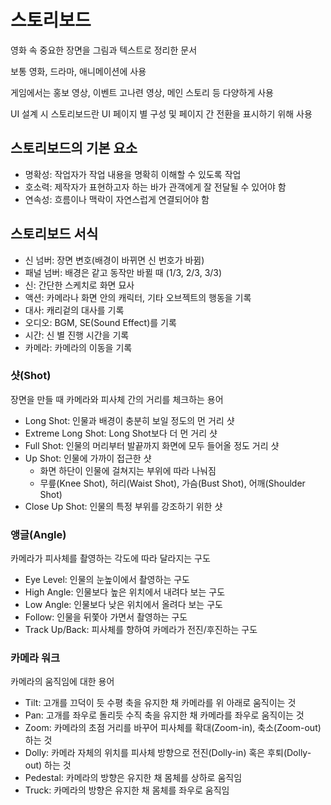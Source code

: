 # 스토리보드

영화 속 중요한 장면을 그림과 텍스트로 정리한 문서

보통 영화, 드라마, 애니메이션에 사용

게임에서는 홍보 영상, 이벤트 고나련 영상, 메인 스토리 등 다양하게 사용

UI 설계 시 스토리보드란 UI 페이지 별 구성 및 페이지 간 전환을 표시하기 위해 사용

## 스토리보드의 기본 요소

- 명확성: 작업자가 작업 내용을 명확히 이해할 수 있도록 작업
- 호소력: 제작자가 표현하고자 하는 바가 관객에게 잘 전달될 수 있어야 함
- 연속성: 흐름이나 맥락이 자연스럽게 연결되어야 함

## 스토리보드 서식
- 신 넘버: 장면 변호(배경이 바뀌면 신 번호가 바뀜)
- 패널 넘버: 배경은 같고 동작만 바뀔 때 (1/3, 2/3, 3/3)
- 신: 간단한 스케치로 화면 묘사
- 액션: 카메라나 화면 안의 캐릭터, 기타 오브젝트의 행동을 기록
- 대사: 캐리겉의 대사를 기록
- 오디오: BGM, SE(Sound Effect)를 기록
- 시간: 신 별 진행 시간을 기록
- 카메라: 카메라의 이동을 기록

### 샷(Shot)
장면을 만들 때 카메라와 피사체 간의 거리를 체크하는 용어
- Long Shot: 인물과 배경이 충분히 보일 정도의 먼 거리 샷
- Extreme Long Shot: Long Shot보다 더 먼 거리 샷
- Full Shot: 인물의 머리부터 발끝까지 화면에 모두 들어올 정도 거리 샷
- Up Shot: 인물에 가까이 접근한 샷
  - 화면 하단이 인물에 걸쳐지는 부위에 따라 나눠짐
  - 무릎(Knee Shot), 허리(Waist Shot), 가슴(Bust Shot), 어깨(Shoulder Shot) 
- Close Up Shot: 인물의 특정 부위를 강조하기 위한 샷

### 앵글(Angle)
카메라가 피사체를 촬영하는 각도에 따라 달라지는 구도
- Eye Level: 인물의 눈높이에서 촬영하는 구도
- High Angle: 인물보다 높은 위치에서 내려다 보는 구도
- Low Angle: 인물보다 낮은 위치에서 올려다 보는 구도
- Follow: 인물을 뒤쫓아 가면서 촬영하는 구도
- Track Up/Back: 피사체를 향하여 카메라가 전진/후진하는 구도

### 카메라 워크
카메라의 움직임에 대한 용어
- Tilt: 고개를 끄덕이 듯 수평 축을 유지한 채 카메라를 위 아래로 움직이는 것
- Pan: 고개를 좌우로 돌리듯 수직 축을 유지한 채 카메라를 좌우로 움직이는 것
- Zoom: 카메라의 초점 거리를 바꾸어 피사체를 확대(Zoom-in), 축소(Zoom-out) 하는 것
- Dolly: 카메라 자체의 위치를 피사체 방향으로 전진(Dolly-in) 혹은 후퇴(Dolly-out) 하는 것
- Pedestal: 카메라의 방향은 유지한 채 몸체를 상하로 움직임
- Truck: 카메라의 방향은 유지한 채 몸체를 좌우로 움직임









